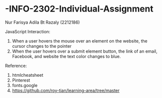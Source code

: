 # -INFO-2302-Individual-Assignment
Nur Farisya Adila Bt Razaly (2212186)

JavaScript Interaction: 
1. When a user hovers the mouse over an element on the website, the cursor changes to the pointer
2. When the user hovers over a submit element button, the link of an email, Facebook, and website the text color changes to blue.

Reference:
1. htmlcheatsheet
2. Pinterest
3. fonts.google
4. https://github.com/roy-tian/learning-area/tree/master
